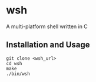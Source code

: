 # wsh
A multi-platform shell written in C

## Installation and Usage
```
git clone <wsh_url>
cd wsh
make
./bin/wsh
```

